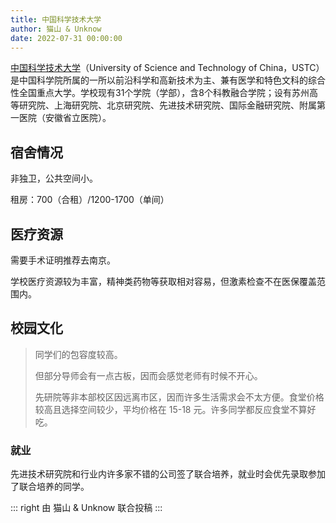```yaml
---
title: 中国科学技术大学
author: 猫山 & Unknow 
date: 2022-07-31 00:00:00
---
```


[中国科学技术大学](https://www.ustc.edu.cn)（University of Science and Technology of China，USTC）是中国科学院所属的一所以前沿科学和高新技术为主、兼有医学和特色文科的综合性全国重点大学。学校现有31个学院（学部），含8个科教融合学院；设有苏州高等研究院、上海研究院、北京研究院、先进技术研究院、国际金融研究院、附属第一医院（安徽省立医院）。

## 宿舍情况

非独卫，公共空间小。

租房：700（合租）/1200-1700（单间）

## 医疗资源

需要手术证明推荐去南京。

学校医疗资源较为丰富，精神类药物等获取相对容易，但激素检查不在医保覆盖范围内。

## 校园文化

> 同学们的包容度较高。
>
> 但部分导师会有一点古板，因而会感觉老师有时候不开心。
>
> 先研院等非本部校区因远离市区，因而许多生活需求会不太方便。食堂价格较高且选择空间较少，平均价格在 15-18 元。许多同学都反应食堂不算好吃。

### 就业

先进技术研究院和行业内许多家不错的公司签了联合培养，就业时会优先录取参加了联合培养的同学。

::: right
由 猫山 & Unknow 联合投稿
:::
